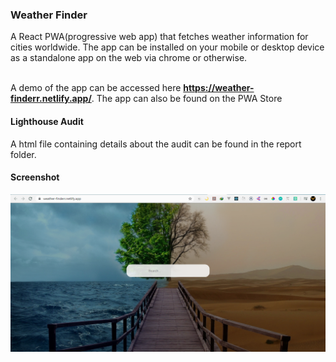 ### Weather Finder ###
A React PWA(progressive web app) that fetches weather information for cities worldwide. The app can be installed on your mobile or desktop device as a standalone app on the web via chrome or otherwise. <br><br>

A demo of the app can be accessed here **https://weather-finderr.netlify.app/**.
The app can also be found on the PWA Store 


#### Lighthouse Audit ####
A html file containing details about the audit can be found in the report folder.

#### Screenshot ####
<img src="/screenshot/img.PNG" alt="screenshot">


